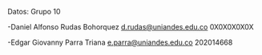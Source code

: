 Datos: Grupo 10 

-Daniel Alfonso Rudas Bohorquez 
 d.rudas@uniandes.edu.co
 0X0X0X0X0X




-Edgar Giovanny Parra Triana 
 e.parra@uniandes.edu.co
 202014668
